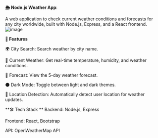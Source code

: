 **🌦️ Node.js Weather App**: 

A web application to check current weather conditions and forecasts for any city worldwide, built with Node.js, Express, and a React frontend.
![image](https://github.com/user-attachments/assets/9eb5e4d9-728a-442d-84a0-d98426505be3)


**🌟 Features**

🌍 City Search: Search weather by city name.

📅 Current Weather: Get real-time temperature, humidity, and weather conditions.

🔮 Forecast: View the 5-day weather forecast.

🌑 Dark Mode: Toggle between light and dark themes.

📍 Location Detection: Automatically detect user location for weather updates.


**🛠️ Tech Stack
**
Backend: Node.js, Express

Frontend: React, Bootstrap

API: OpenWeatherMap API
